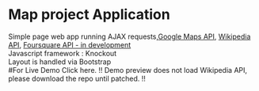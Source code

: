 # Map project Application
Simple page web app running AJAX requests,[Google Maps API](https://developers.google.com/maps/documentation/), [Wikipedia API](https://www.mediawiki.org/wiki/API:Main_page), [Foursquare API - in development](https://developer.foursquare.com)<br/>
Javascript framework : Knockout</br>
Layout is handled via Bootstrap</br>
#For Live Demo
Click here. !! Demo preview does not load Wikipedia API, please download the repo until patched. !!
